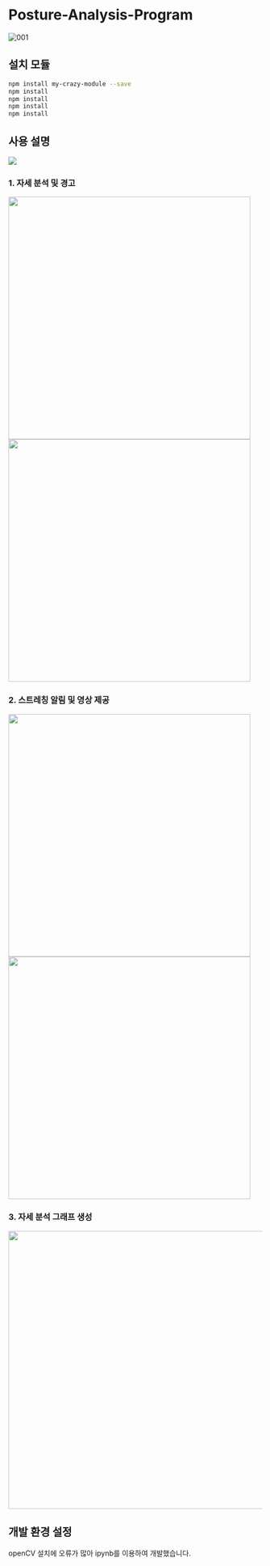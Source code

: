 # Posture-Analysis-Program

![001](https://github.com/NaYeojung/Posture-analysis-program/assets/107746494/3c037de0-c3be-4410-a5c7-07fd74c8ee42)


## 설치 모듈

```sh
npm install my-crazy-module --save
npm install
npm install
npm install
npm install
```

## 사용 설명

<img src="https://github.com/NaYeojung/Posture-analysis-program/assets/107746494/7be35260-a4d2-444b-9092-2e8e522a86f1">

### 1. 자세 분석 및 경고 <br>
<img src="https://github.com/NaYeojung/Posture-analysis-program/assets/107746494/af75e580-34ab-4621-8b56-63febe18edf7" width="480px">
<img src="https://github.com/NaYeojung/Posture-analysis-program/assets/107746494/52d34a27-e9c4-4a23-8286-a5dbe0e51503" width="480px">

### 2. 스트레칭 알림 및 영상 제공 <br>
<img src="https://github.com/NaYeojung/Posture-analysis-program/assets/107746494/1b2b7779-60bc-417b-b1d2-b401220a9529" width="480px">
<img src="https://github.com/NaYeojung/Posture-analysis-program/assets/107746494/aaa2d155-9da8-46d1-8597-086995c9416d" width="480px">

### 3. 자세 분석 그래프 생성
<img src="https://github.com/NaYeojung/Posture-analysis-program/assets/107746494/39372ba4-db43-44fe-8f8c-5b3f81bddbe3" width="550px">

## 개발 환경 설정

openCV 설치에 오류가 많아 ipynb를 이용하여 개발했습니다.


